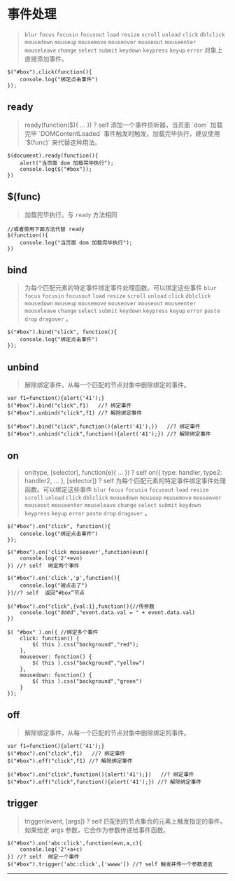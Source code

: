 # 事件处理

> `blur` `focus` `focusin` `focusout` `load` `resize` `scroll` `unload` `click` `dblclick` `mousedown` `mouseup` `mousemove` `mouseover` `mouseout` `mouseenter` `mouseleave` `change` `select` `submit` `keydown` `keypress` `keyup` `error` 对象上直接添加事件。

```
$("#box").click(function(){
    console.log("绑定点击事件")
}); 
```

## ready

> ready(function($){ ... }) ? self
> 添加一个事件侦听器，当页面 `dom` 加载完毕 `DOMContentLoaded` 事件触发时触发。加载完毕执行，建议使用 `$(func)` 来代替这种用法。

```
$(document).ready(function(){
    alert("当页面 dom 加载完毕执行");
    console.log($("#box"));
}) 
```

## $(func)

> 加载完毕执行。与 `ready` 方法相同

```
//或者使用下面方法代替 ready
$(function(){
    console.log("当页面 dom 加载完毕执行");
}) 
```

## bind

> 为每个匹配元素的特定事件绑定事件处理函数。可以绑定这些事件 `blur` `focus` `focusin` `focusout` `load` `resize` `scroll` `unload` `click` `dblclick` `mousedown` `mouseup` `mousemove` `mouseover` `mouseout` `mouseenter` `mouseleave` `change` `select` `submit` `keydown` `keypress` `keyup` `error` `paste` `drop` `dragover` 。

```
$("#box").bind("click", function(){
    console.log("绑定点击事件")
}); 
```

## unbind

> 解除绑定事件，从每一个匹配的节点对象中删除绑定的事件。

```
var f1=function(){alert('41');}
$("#box").bind("click",f1)   //? 绑定事件
$("#box").unbind("click",f1) //? 解除绑定事件

$("#box").bind("click",function(){alert('41');})   //? 绑定事件
$("#box").unbind("click",function(){alert('41');}) //? 解除绑定事件 
```

## on

> on(type, [selector], function(e){ ... }) ? self
> on({ type: handler, type2: handler2, ... }, [selector]) ? self
> 为每个匹配元素的特定事件绑定事件处理函数。可以绑定这些事件 `blur` `focus` `focusin` `focusout` `load` `resize` `scroll` `unload` `click` `dblclick` `mousedown` `mouseup` `mousemove` `mouseover` `mouseout` `mouseenter` `mouseleave` `change` `select` `submit` `keydown` `keypress` `keyup` `error` `paste` `drop` `dragover` 。

```
$("#box").on("click", function(){
    console.log("绑定点击事件")
});

$("#box").on('click mouseover',function(evn){
    console.log('2'+evn)
}) //? self  绑定两个事件

$("#box").on('click','p',function(){
    console.log("被点击了")
})//? self  返回“#box”节点

$("#box").on("click",{val:1},function(){//传参数
    console.log("dddd","event.data.val = " + event.data.val)
})

$( "#box" ).on({ //绑定多个事件
    click: function() {
        $( this ).css("background","red");
    }, 
    mouseover: function() {
        $( this ).css("background","yellow")
    },
    mousedown: function() {
        $( this ).css("background","green")
    }
}); 
```

## off

> 解除绑定事件，从每一个匹配的节点对象中删除绑定的事件。

```
var f1=function(){alert('41');}
$("#box").on("click",f1)   //? 绑定事件
$("#box").off("click",f1) //? 解除绑定事件

$("#box").on("click",function(){alert('41');})   //? 绑定事件
$("#box").off("click",function(){alert('41');}) //? 解除绑定事件 
```

## trigger

> trigger(event, [args]) ? self
> 匹配到的节点集合的元素上触发指定的事件。如果给定 args 参数，它会作为参数传递给事件函数。

```
$("#box").on('abc:click',function(evn,a,c){
    console.log('2'+a+c)
}) //? self  绑定一个事件
$("#box").trigger('abc:click',['wwww']) //? self 触发并传一个参数进去 
```

* * *